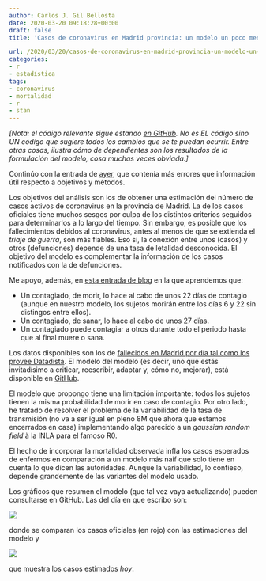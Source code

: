 ```yaml
---
author: Carlos J. Gil Bellosta
date: 2020-03-20 09:18:28+00:00
draft: false
title: 'Casos de coronavirus en Madrid provincia: un modelo un poco menos crudo basado en la mortalidad (II)'

url: /2020/03/20/casos-de-coronavirus-en-madrid-provincia-un-modelo-un-poco-menos-crudo-basado-en-la-mortalidad-ii/
categories:
- r
- estadística
tags:
- coronavirus
- mortalidad
- r
- stan
---
```


_[Nota: el código relevante sigue estando [en GitHub](https://github.com/cjgb/covid_madrid). No es EL código sino UN código que sugiere todos los cambios que se te puedan ocurrir. Entre otras cosas, ilustra cómo de dependientes son los resultados de la formulación del modelo, cosa muchas veces obviada.]_

Continúo con la entrada de [ayer](https://www.datanalytics.com/2020/03/19/casos-de-coronavirus-en-madrid-provincia-un-modelo-muy-crudo-basado-en-la-mortalidad/), que contenía más errores que información útil respecto a objetivos y métodos.

Los objetivos del análisis son los de obtener una estimación del número de casos activos de coronavirus en la provincia de Madrid. La de los casos oficiales tiene muchos sesgos por culpa de los distintos criterios seguidos para determinarlos a lo largo del tiempo. Sin embargo, es posible que los fallecimientos debidos al coronavirus, antes al menos de que se extienda el _triaje de guerra_, son más fiables. Eso sí, la conexión entre unos (casos) y otros (defunciones) depende de una tasa de letalidad desconocida. El objetivo del modelo es complementar la información de los casos notificados con la de defunciones.

Me apoyo, además, en [esta entrada de blog](https://medium.com/@carlosbort/coronavirus-podr%C3%ADa-haber-hasta-100-veces-m%C3%A1s-contagiados-de-los-reportados-7f54cbcdeec) en la que aprendemos que:

* Un contagiado, de morir, lo hace al cabo de unos 22 días de contagio (aunque en nuestro modelo, los sujetos morirán entre los días 6 y 22 sin distingos entre ellos).
* Un contagiado, de sanar, lo hace al cabo de unos 27 días.
* Un contagiado puede contagiar a otros durante todo el periodo hasta que al final muere o sana.

Los datos disponibles son los de [fallecidos en Madrid por día tal como los provee Datadista](https://github.com/datadista). El modelo del modelo (es decir, uno que estás invitadísimo a criticar, reescribir, adaptar y, cómo no, mejorar), está disponible en [GitHub](https://github.com/cjgb/covid_madrid).

El modelo que propongo tiene una limitación importante: todos los sujetos tienen la misma probabilidad de morir en caso de contagio. Por otro lado, he tratado de resolver el problema de la variabilidad de la tasa de transmisión (no va a ser igual en pleno 8M que ahora que estamos encerrados en casa) implementando algo parecido a un _gaussian random field_ à la INLA para el famoso R0.

El hecho de incorporar la mortalidad observada infla los casos esperados de  enfermos en comparación a un modelo más naif que solo tiene en cuenta lo que dicen las autoridades. Aunque la variabilidad, lo confieso, depende grandemente de las variantes del modelo usado.

Los gráficos que resumen el modelo (que tal vez vaya actualizando) pueden consultarse en GitHub. Las del día en que escribo son:

![](/wp-uploads/2020/03/Rplot-972x1024.png)

donde se comparan los casos oficiales  (en rojo) con las estimaciones del modelo y

![](/wp-uploads/2020/03/Rplot01-972x1024.png)

que muestra los casos estimados _hoy_.



